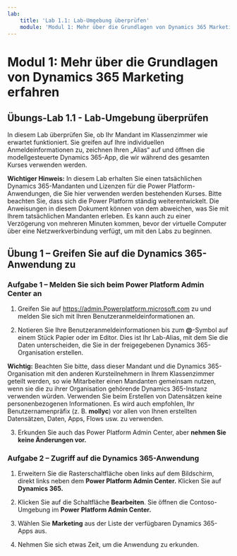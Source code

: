 ```yaml
---
lab:
    title: 'Lab 1.1: Lab-Umgebung überprüfen'
    module: 'Modul 1: Mehr über die Grundlagen von Dynamics 365 Marketing erfahren'
---
```



Modul 1: Mehr über die Grundlagen von Dynamics 365 Marketing erfahren
========================

## Übungs-Lab 1.1 - Lab-Umgebung überprüfen 

In diesem Lab überprüfen Sie, ob Ihr Mandant im Klassenzimmer wie erwartet funktioniert. Sie greifen auf Ihre individuellen Anmeldeinformationen zu, zeichnen Ihren „Alias“ auf und öffnen die modellgesteuerte Dynamics 365-App, die wir während des gesamten Kurses verwenden werden. 

**Wichtiger Hinweis:** In diesem Lab erhalten Sie einen tatsächlichen Dynamics 365-Mandanten
und Lizenzen für die Power Platform-Anwendungen, die Sie hier verwenden werden
bestehenden Kurses. Bitte beachten Sie, dass sich die Power Platform ständig weiterentwickelt. Die
Anweisungen in diesem Dokument können von dem abweichen, was Sie mit Ihrem
tatsächlichen Mandanten erleben. Es kann auch zu einer Verzögerung von mehreren
Minuten kommen, bevor der virtuelle Computer über eine Netzwerkverbindung verfügt, um mit den Labs zu beginnen.

Übung 1 – Greifen Sie auf die Dynamics 365-Anwendung zu
---------------------------------------------------

### Aufgabe 1 – Melden Sie sich beim Power Platform Admin Center an

1.  Greifen Sie auf <https://admin.Powerplatform.microsoft.com> zu und melden Sie sich mit Ihren Benutzeranmeldeinformationen an.

2. Notieren Sie Ihre Benutzeranmeldeinformationen bis zum **@**-Symbol auf einem Stück Papier oder im Editor. Dies ist Ihr Lab-Alias, mit dem Sie die Daten unterscheiden, die Sie in der freigegebenen Dynamics 365-Organisation erstellen. 

**Wichtig:** Beachten Sie bitte, dass dieser Mandant und die Dynamics 365-Organisation mit den anderen Kursteilnehmern in Ihrem Klassenzimmer geteilt werden, so wie Mitarbeiter einen Mandanten gemeinsam nutzen, wenn sie die zu ihrer Organisation gehörende Dynamics 365-Instanz verwenden würden. Verwenden Sie beim Erstellen von Datensätzen keine personenbezogenen Informationen. Es wird auch empfohlen, Ihr Benutzernamenpräfix (z. B. **mollyc**) vor allen von Ihnen erstellten Datensätzen, Daten, Apps, Flows usw. zu verwenden.

3. Erkunden Sie auch das Power Platform Admin Center, aber **nehmen Sie keine Änderungen vor.**

### Aufgabe 2 – Zugriff auf die Dynamics 365-Anwendung

1.  Erweitern Sie die Rasterschaltfläche oben links auf dem Bildschirm, direkt links neben dem **Power Platform Admin Center.** Klicken Sie auf **Dynamics 365.**

2.  Klicken Sie auf die Schaltfläche **Bearbeiten**. Sie öffnen die Contoso-Umgebung im **Power Platform Admin Center.**

4. Wählen Sie **Marketing** aus der Liste der verfügbaren Dynamics 365-Apps aus.

5. Nehmen Sie sich etwas Zeit, um die Anwendung zu erkunden.
